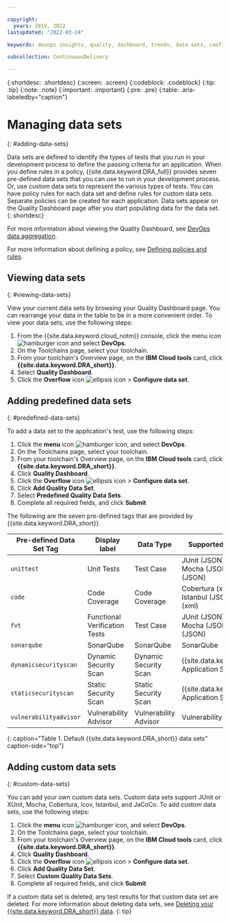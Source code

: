 ```yaml
---

copyright:
  years: 2019, 2022
lastupdated: "2022-03-24"

keywords: devops insights, quality, dashboard, trends, data sets, configure data, quality data, managing data sets, code coverage, test, tests, verification, app, sonarqube

subcollection: ContinuousDelivery

---
```


{:shortdesc: .shortdesc}
{:screen: .screen}
{:codeblock: .codeblock}
{:tip: .tip}
{:note: .note}
{:important: .important}
{:pre: .pre}
{:table: .aria-labeledby="caption"}

# Managing data sets
{: #adding-data-sets}

Data sets are defined to identify the types of tests that you run in your development process to define the passing criteria for an application. When you define rules in a policy, {{site.data.keyword.DRA_full}} provides seven pre-defined data sets that you can use to run in your development process. Or, use custom data sets to represent the various types of tests. You can have policy rules for each data set and define rules for custom data sets. Separate policies can be created for each application. Data sets appear on the Quality Dashboard page after you start populating data for the data set. 
{: shortdesc}

For more information about viewing the Quality Dashboard, see [DevOps data aggregation](/docs/ContinuousDelivery?topic=ContinuousDelivery-devops-data-aggregation).

For more information about defining a policy, see [Defining policies and rules](/docs/ContinuousDelivery?topic=ContinuousDelivery-defining-policies-rules).


## Viewing data sets
{: #viewing-data-sets}

View your current data sets by browsing your Quality Dashboard page. You can rearrange your data in the table to be in a more convenient order. To view your data sets, use the following steps:

1. From the {{site.data.keyword.cloud_notm}} console, click the menu icon ![hamburger icon](images/icon_hamburger.svg) and select **DevOps**.
2. On the Toolchains page, select your toolchain.
3. From your toolchain's Overview page, on the **IBM Cloud tools** card, click **{{site.data.keyword.DRA_short}}**.
4. Select **Quality Dashboard**.
5. Click the **Overflow** icon ![ellipsis icon](images/overflow-icon-2.svg) > **Configure data set**.


## Adding predefined data sets
{: #predefined-data-sets}

To add a data set to the application's test, use the following steps:

1. Click the **menu** icon ![hamburger icon](images/icon_hamburger.svg), and select **DevOps**.
2. On the Toolchains page, select your toolchain.
3. From your toolchain's Overview page, on the **IBM Cloud tools** card, click **{{site.data.keyword.DRA_short}}**.
4. Click **Quality Dashboard**.
5. Click the **Overflow** icon ![ellipsis icon](images/overflow-icon-2.svg) > **Configure data set**.
6. Click **Add Quality Data Set**.
7. Select **Predefined Quality Data Sets**.
8. Complete all required fields, and click **Submit**

The following are the seven pre-defined tags that are provided by {{site.data.keyword.DRA_short}}. 

| Pre-defined Data Set Tag | Display label            | Data Type             | Supported Data Formats                                     |
|--------------------------|-------------------------------|-----------------------|------------------------------------------------------------|
| `unittest`                 | Unit Tests                    | Test Case             | JUnit (JSON), xUnit (xml), Mocha (JSON), KarmaMocha (JSON) |
| `code`                     | Code Coverage                 | Code Coverage         | Cobertura (xml), lcov (info), Istanbul (JSON), JaCoCo (xml)|
| `fvt`                      | Functional Verification Tests | Test Case             | JUnit (JSON), xUnit (xml), Mocha (JSON), KarmaMocha (JSON) |
| `sonarqube`                | SonarQube                     | SonarQube             | SonarQube                                                  |
| `dynamicsecurityscan`      | Dynamic Security Scan         | Dynamic Security Scan | {{site.data.keyword.Bluemix}} Application Security (xml)   |
| `staticsecurityscan`       | Static Security Scan          | Static Security Scan  | {{site.data.keyword.Bluemix}} Application Security (xml)   |
| `vulnerabilityadvisor`     | Vulnerability Advisor         | Vulnerability Advisor | Vulnerability Advisor (JSON)                               |
{: caption="Table 1. Default {{site.data.keyword.DRA_short}} data sets" caption-side="top"}


## Adding custom data sets
{: #custom-data-sets}

You can add your own custom data sets. Custom data sets support JUnit or XUnit, Mocha, Cobertura, lcov, Istanbul, and JaCoCo. To add custom data sets, use the following steps:

1. Click the **menu** icon ![hamburger icon](images/icon_hamburger.svg), and select **DevOps**.
2. On the Toolchains page, select your toolchain.
3. From your toolchain's Overview page, on the **IBM Cloud tools** card, click **{{site.data.keyword.DRA_short}}**.
4. Click **Quality Dashboard**.
5. Click the **Overflow** icon ![ellipsis icon](images/overflow-icon-2.svg) > **Configure data set**.
6. Click **Add Quality Data Set**.
7. Select **Custom Quality Data Sets**.
8. Complete all required fields, and click **Submit**

If a custom data set is deleted, any test results for that custom data set are deleted. For more information about deleting data sets, see [Deleting your {{site.data.keyword.DRA_short}} data](/docs/ContinuousDelivery?topic=ContinuousDelivery-deleting_data).
{: tip}

